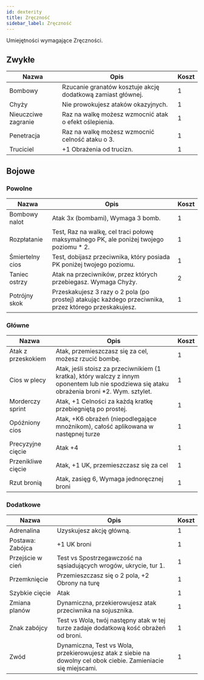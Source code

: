 ```yaml
---
id: dexterity
title: Zręczność
sidebar_label: Zręczność
---
```


Umiejętności wymagające Zręczności.

## Zwykłe

| Nazwa | Opis | Koszt |
|-------|------|-------|
| Bombowy | Rzucanie granatów kosztuje akcję dodatkową zamiast głównej. | 1 |
| Chyży | Nie prowokujesz ataków okazyjnych. | 1 |
| Nieuczciwe zagranie | Raz na walkę możesz wzmocnić atak o efekt oślepienia. | 1 |
| Penetracja | Raz na walkę możesz wzmocnić celność ataku o 3. | 1 |
| Truciciel | +1 Obrażenia od trucizn. | 1 |

## Bojowe

### Powolne
| Nazwa | Opis | Koszt |
|-------|------|-------|
| Bombowy nalot | Atak 3x (bombami), Wymaga 3 bomb. | 1 |
| Rozpłatanie | Test, Raz na walkę, cel traci połowę maksymalnego PK, ale poniżej twojego poziomu * 2. | 1 |
| Śmiertelny cios | Test, dobijasz przeciwnika, który posiada PK poniżej twojego poziomu. | 1 |
| Taniec ostrzy | Atak na przeciwników, przez których przebiegasz. Wymaga Chyży. | 2 |
| Potrójny skok | Przeskakujesz 3 razy o 2 pola (po prostej) atakując każdego przeciwnika, przez którego przeskakujesz. | 1 |

### Główne
| Nazwa | Opis | Koszt |
|-------|------|-------|
| Atak z przeskokiem | Atak, przemieszczasz się za cel, możesz rzucić bombę. | 1 |
| Cios w plecy | Atak, jeśli stoisz za przeciwnikiem (1 kratka), który walczy z innym oponentem lub nie spodziewa się ataku obrażenia broni *2. Wym. sztylet. | 1 |
| Morderczy sprint | Atak, +1 Celności za każdą kratkę przebiegniętą po prostej. | 1 |
| Opóźniony cios | Atak, +K6 obrażeń (niepodlegające mnożnikom), całość aplikowana w następnej turze | 1 |
| Precyzyjne cięcie | Atak +4 | 1 |
| Przenikliwe cięcie | Atak, +1 UK, przemieszczasz się za cel | 1 |
| Rzut bronią | Atak, zasięg 6, Wymaga jednoręcznej broni | 1 |

### Dodatkowe
| Nazwa | Opis | Koszt |
|-------|------|-------|
| Adrenalina | Uzyskujesz akcję główną. | 1 |
| Postawa: Zabójca | +1 UK broni | 1 |
| Przejście w cień | Test vs Spostrzegawczość na sąsiadujących wrogów, ukrycie, tur 1. | 1 |
| Przemknięcie | Przemieszczasz się o 2 pola, +2 Obrony na turę | 1 |
| Szybkie cięcie | Atak | 1 |
| Zmiana planów | Dynamiczna, przekierowujesz atak przeciwnika na sojusznika. | 1 |
| Znak zabójcy | Test vs Wola, twój następny atak w tej turze zadaje dodatkową kość obrażeń od broni. | 1 |
| Zwód | Dynamiczna, Test vs Wola, przekierowujesz atak z siebie na dowolny cel obok ciebie. Zamieniacie się miejscami. | 1 |